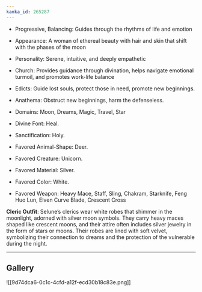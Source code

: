 ```yaml
---
kanka_id: 265287
---
```


* Progressive, Balancing: Guides through the rhythms of life and emotion
* Appearance: A woman of ethereal beauty with hair and skin that shift with the phases of the moon
* Personality: Serene, intuitive, and deeply empathetic
* Church: Provides guidance through divination, helps navigate emotional turmoil, and promotes work-life balance

* Edicts: Guide lost souls, protect those in need, promote new beginnings.
* Anathema: Obstruct new beginnings, harm the defenseless.
* Domains: Moon, Dreams, Magic, Travel, Star
* Divine Font: Heal.
* Sanctification: Holy.
* Favored Animal-Shape: Deer.
* Favored Creature: Unicorn.
* Favored Material: Silver.
* Favored Color: White.
* Favored Weapon: Heavy Mace, Staff, Sling, Chakram, Starknife, Feng Huo Lun, Elven Curve Blade, Crescent Cross

**Cleric Outfit**: Selune’s clerics wear white robes that shimmer in the moonlight, adorned with silver moon symbols. They carry heavy maces shaped like crescent moons, and their attire often includes silver jewelry in the form of stars or moons. Their robes are lined with soft velvet, symbolizing their connection to dreams and the protection of the vulnerable during the night.

***
## Gallery
![[9d74dca6-0c1c-4cfd-a12f-ecd30b18c83e.png]]